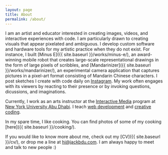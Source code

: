 ```yaml
---
layout: page
title: About
permalink: /about/
---
```


I am an artist and educator interested in creating images, videos, and interactive experiences with code. I am particularly drawn to creating visuals that appear pixelated and ambiguous. I develop custom software and hardware tools for my artistic practice when they do not exist. For instance, I built [Minus E]({{ site.baseurl }}/works/minus-e/), an award-winning mobile robot that creates large-scale representational drawings in the form of large pixels of scribbles, and [Mandarinizer]({{ site.baseurl }}/works/mandarinizer/), an experimental camera application that captures pictures in a pixel-art format consisting of Mandarin Chinese characters. I post sketches I create with code daily on [Instagram](https://www.instagram.com/jackbdu/). My work often engages with its viewers by reacting to their presence or by invoking questions, dicussions, and imaginations.

Currently, I work as an arts instructor at the [Interactive Media](https://nyuad.nyu.edu/en/academics/divisions/arts-and-humanities/academic-programs/interactive-media.html) program at [New York University Abu Dhabi](https://nyuad.nyu.edu/en/). I teach [web development](https://github.com/jackbdu/web-dev-workshop) and [creative coding](https://jackbdu.com/teaching/creative-coding-for-absolute-beginners/).

In my spare time, I like cooking. You can find photos of some of my cooking [here]({{ site.baseurl }}/cooking/).

If you would like to know more about me, check out my [CV]({{ site.baseurl }}/cv/), or drop me a line at [hi@jackbdu.com](mailto:hi@jackbdu.com). I am always happy to meet and talk to new people :)
